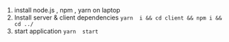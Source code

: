 1) install node.js , npm , yarn on laptop
2) Install server & client dependencies ```yarn  i && cd client && npm i && cd ../```
3) start application ```yarn  start```
